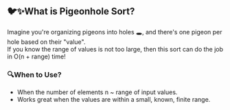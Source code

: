 ## 🐦✨What is Pigeonhole Sort?
Imagine you're organizing pigeons into holes 🕳️, and there's one pigeon per hole based on their "value".<br>
If you know the range of values is not too large, then this sort can do the job in O(n + range) time!

### 🔍When to Use?
- When the number of elements n ~ range of input values.
- Works great when the values are within a small, known, finite range.